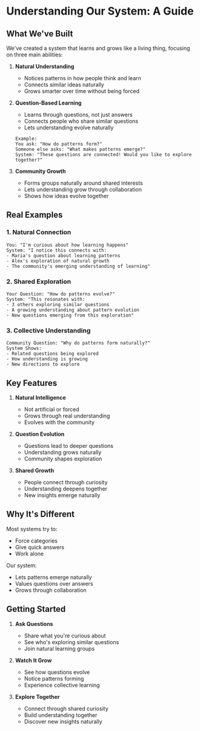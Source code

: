# Understanding Our System: A Guide

## What We've Built

We've created a system that learns and grows like a living thing, focusing on three main abilities:

1. **Natural Understanding**
   - Notices patterns in how people think and learn
   - Connects similar ideas naturally
   - Grows smarter over time without being forced

2. **Question-Based Learning**
   - Learns through questions, not just answers
   - Connects people who share similar questions
   - Lets understanding evolve naturally
   ```
   Example:
   You ask: "How do patterns form?"
   Someone else asks: "What makes patterns emerge?"
   System: "These questions are connected! Would you like to explore together?"
   ```

3. **Community Growth**
   - Forms groups naturally around shared interests
   - Lets understanding grow through collaboration
   - Shows how ideas evolve together

## Real Examples

### 1. Natural Connection
```
You: "I'm curious about how learning happens"
System: "I notice this connects with:
- Maria's question about learning patterns
- Alex's exploration of natural growth
- The community's emerging understanding of learning"
```

### 2. Shared Exploration
```
Your Question: "How do patterns evolve?"
System: "This resonates with:
- 3 others exploring similar questions
- A growing understanding about pattern evolution
- New questions emerging from this exploration"
```

### 3. Collective Understanding
```
Community Question: "Why do patterns form naturally?"
System Shows:
- Related questions being explored
- How understanding is growing
- New directions to explore
```

## Key Features

1. **Natural Intelligence**
   - Not artificial or forced
   - Grows through real understanding
   - Evolves with the community

2. **Question Evolution**
   - Questions lead to deeper questions
   - Understanding grows naturally
   - Community shapes exploration

3. **Shared Growth**
   - People connect through curiosity
   - Understanding deepens together
   - New insights emerge naturally

## Why It's Different

Most systems try to:
- Force categories
- Give quick answers
- Work alone

Our system:
- Lets patterns emerge naturally
- Values questions over answers
- Grows through collaboration

## Getting Started

1. **Ask Questions**
   - Share what you're curious about
   - See who's exploring similar questions
   - Join natural learning groups

2. **Watch It Grow**
   - See how questions evolve
   - Notice patterns forming
   - Experience collective learning

3. **Explore Together**
   - Connect through shared curiosity
   - Build understanding together
   - Discover new insights naturally 